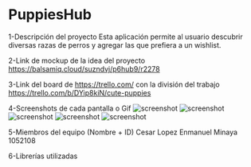 # PuppiesHub

1-Descripción del proyecto
Esta aplicación permite al usuario descubrir diversas razas de perros y agregar las que prefiera a un wishlist.

2-Link de mockup de la idea del proyecto
https://balsamiq.cloud/suzndvj/p6hub9/r2278

3-Link del board de https://trello.com/ con la división del trabajo
https://trello.com/b/DYip8kiN/cute-puppies

4-Screenshots de cada pantalla o Gif
![screenshot](https://github.com/TheDogsCo/PuppiesHub/blob/master/screenshots/a.jpg?)
![screenshot](https://github.com/TheDogsCo/PuppiesHub/blob/master/screenshots/b.jpg?)
![screenshot](https://github.com/TheDogsCo/PuppiesHub/blob/master/screenshots/c.jpg?)
![screenshot](https://github.com/TheDogsCo/PuppiesHub/blob/master/screenshots/d.jpg?)
![screenshot](https://github.com/TheDogsCo/PuppiesHub/blob/master/screenshots/e.jpg?)

5-Miembros del equipo (Nombre + ID)
Cesar Lopez
Enmanuel Minaya 1052108

6-Librerías utilizadas
